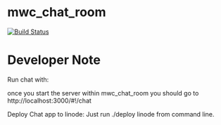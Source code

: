 mwc_chat_room
===================

[![Build Status](https://travis-ci.org/mywebclass/mwc_plugin_example.png)](https://travis-ci.org/mywebclass/mwc_plugin_example)

Developer Note
==============

Run chat with:

once you start the server within mwc_chat_room you should go to http://localhost:3000/#!/chat

Deploy Chat app to linode:
Just run ./deploy linode from command line.
